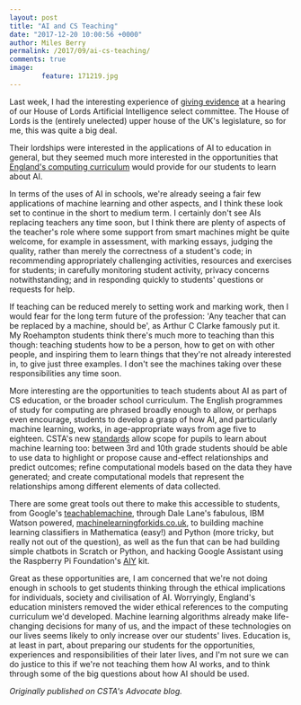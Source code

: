 ```yaml
---
layout: post
title: "AI and CS Teaching"
date: "2017-12-20 10:00:56 +0000"
author: Miles Berry
permalink: /2017/09/ai-cs-teaching/
comments: true
image:
        feature: 171219.jpg
---
```


Last week, I had the interesting experience of [giving evidence](http://www.parliamentlive.tv/Event/Index/a7535703-96ae-4c7f-a6f6-c10f15dce07e) at a hearing of our House of Lords Artificial Intelligence select committee. The House of Lords is the (entirely unelected) upper house of the UK's legislature, so for me, this was quite a big deal.

Their lordships were interested in the applications of AI to education in general, but they seemed much more interested in the opportunities that [England's computing curriculum](https://www.gov.uk/government/publications/national-curriculum-in-england-computing-programmes-of-study/national-curriculum-in-england-computing-programmes-of-study) would provide for our students to learn about AI.

In terms of the uses of AI in schools, we're already seeing a fair few applications of machine learning and other aspects, and I think these look set to continue in the short to medium term. I certainly don't see AIs replacing teachers any time soon, but I think there are plenty of aspects of the teacher's role where some support from smart machines might be quite welcome, for example in assessment, with marking essays, judging the quality, rather than merely the correctness of a student's code; in recommending appropriately challenging activities, resources and exercises for students; in carefully monitoring student activity, privacy concerns notwithstanding; and in responding quickly to students' questions or requests for help.

If teaching can be reduced merely to setting work and marking work, then I would fear for the long term future of the profession: 'Any teacher that can be replaced by a machine, should be', as Arthur C Clarke famously put it. My Roehampton students think there's much more to teaching than this though: teaching students how to be a person, how to get on with other people, and inspiring them to learn things that they're not already interested in, to give just three examples. I don't see the machines taking over these responsibilities any time soon.

More interesting are the opportunities to teach students about AI as part of CS education, or the broader school curriculum. The English programmes of study for computing are phrased broadly enough to allow, or perhaps even encourage, students to develop a grasp of how AI, and particularly machine learning, works, in age-appropriate ways from age five to eighteen. CSTA's new [standards](https://drive.google.com/file/d/0B0TlX1G3mywqXzNWMVdKX0lTSkU/view) allow scope for pupils to learn about machine learning too: between 3rd and 10th grade students should be able to use data to highlight or propose cause and-effect relationships and predict outcomes; refine computational models based on the data they have generated; and create computational models that represent the relationships among different elements of data collected.

There are some great tools out there to make this accessible to students, from Google's [teachablemachine](https://teachablemachine.withgoogle.com/), through Dale Lane's fabulous, IBM Watson powered, [machinelearningforkids.co.uk](machinelearningforkids.co.uk), to building machine learning classifiers in Mathematica (easy!) and Python (more tricky, but really not out of the question), as well as the fun that can be had building simple chatbots in Scratch or Python, and hacking Google Assistant using the Raspberry Pi Foundation's [AIY](https://aiyprojects.withgoogle.com/) kit.

Great as these opportunities are, I am concerned that we're not doing enough in schools to get students thinking through the ethical implications for individuals, society and civilisation of AI. Worryingly, England's education ministers removed the wider ethical references to the computing curriculum we'd developed. Machine learning algorithms already make life-changing decisions for many of us, and the impact of these technologies on our lives seems likely to only increase over our students' lives. Education is, at least in part, about preparing our students for the opportunities, experiences and responsibilities of their later lives, and I'm not sure we can do justice to this if we're not teaching them how AI works, and to think through some of the big questions about how AI should be used.

*Originally published on CSTA's Advocate blog.*
